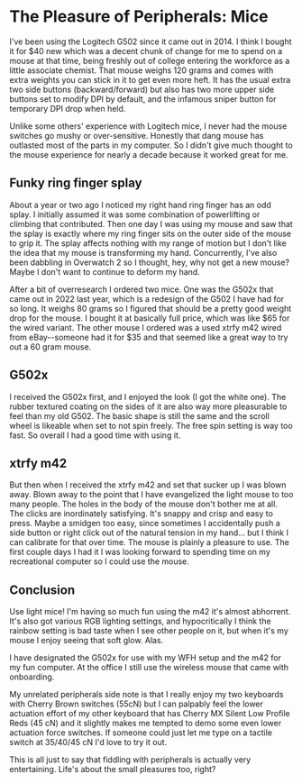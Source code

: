# The Pleasure of Peripherals: Mice

I've been using the Logitech G502 since it came out in 2014. I think I bought it for $40 new which was a decent chunk of change for me to spend on a mouse at that time, being freshly out of college entering the workforce as a little associate chemist. That mouse weighs 120 grams and comes with extra weights you can stick in it to get even more heft. It has the usual extra two side buttons (backward/forward) but also has two more upper side buttons set to modify DPI by default, and the infamous sniper button for temporary DPI drop when held.

Unlike some others' experience with Logitech mice, I never had the mouse switches go mushy or over-sensitive. Honestly that dang mouse has outlasted most of the parts in my computer. So I didn't give much thought to the mouse experience for nearly a decade because it worked great for me.

## Funky ring finger splay

About a year or two ago I noticed my right hand ring finger has an odd splay. I initially assumed it was some combination of powerlifting or climbing that contributed. Then one day I was using my mouse and saw that the splay is exactly where my ring finger sits on the outer side of the mouse to grip it. The splay affects nothing with my range of motion but I don't like the idea that my mouse is transforming my hand. Concurrently, I've also been dabbling in Overwatch 2 so I thought, hey, why not get a new mouse? Maybe I don't want to continue to deform my hand.

After a bit of overresearch I ordered two mice. One was the G502x that came out in 2022 last year, which is a redesign of the G502 I have had for so long. It weighs 80 grams so I figured that should be a pretty good weight drop for the mouse. I bought it at basically full price, which was like $65 for the wired variant. The other mouse I ordered was a used xtrfy m42 wired from eBay--someone had it for $35 and that seemed like a great way to try out a 60 gram mouse.

## G502x

I received the G502x first, and I enjoyed the look (I got the white one). The rubber textured coating on the sides of it are also way more pleasurable to feel than my old G502. The basic shape is still the same and the scroll wheel is likeable when set to not spin freely. The free spin setting is way too fast. So overall I had a good time with using it.

## xtrfy m42

But then when I received the xtrfy m42 and set that sucker up I was blown away. Blown away to the point that I have evangelized the light mouse to too many people. The holes in the body of the mouse don't bother me at all. The clicks are inordinately satisfying. It's snappy and crisp and easy to press. Maybe a smidgen too easy, since sometimes I accidentally push a side button or right click out of the natural tension in my hand... but I think I can calibrate for that over time. The mouse is plainly a pleasure to use. The first couple days I had it I was looking forward to spending time on my recreational computer so I could use the mouse.

## Conclusion

Use light mice! I'm having so much fun using the m42 it's almost abhorrent. It's also got various RGB lighting settings, and hypocritically I think the rainbow setting is bad taste when I see other people on it, but when it's my mouse I enjoy seeing that soft glow. Alas.

I have designated the G502x for use with my WFH setup and the m42 for my fun computer. At the office I still use the wireless mouse that came with onboarding.

My unrelated peripherals side note is that I really enjoy my two keyboards with Cherry Brown switches (55cN) but I can palpably feel the lower actuation effort of my other keyboard that has Cherry MX Silent Low Profile Reds (45 cN) and it slightly makes me tempted to demo some even lower actuation force switches. If someone could just let me type on a tactile switch at 35/40/45 cN I'd love to try it out.

This is all just to say that fiddling with peripherals is actually very entertaining. Life's about the small pleasures too, right?
